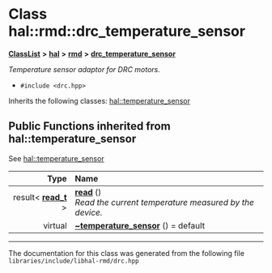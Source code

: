 

# Class hal::rmd::drc\_temperature\_sensor



[**ClassList**](annotated.md) **>** [**hal**](namespacehal.md) **>** [**rmd**](namespacehal_1_1rmd.md) **>** [**drc\_temperature\_sensor**](classhal_1_1rmd_1_1drc__temperature__sensor.md)



_Temperature sensor adaptor for DRC motors._ 

* `#include <drc.hpp>`



Inherits the following classes: [hal::temperature\_sensor](classhal_1_1temperature__sensor.md)
























































## Public Functions inherited from hal::temperature_sensor

See [hal::temperature\_sensor](classhal_1_1temperature__sensor.md)

| Type | Name |
| ---: | :--- |
|  result&lt; [**read\_t**](structhal_1_1temperature__sensor_1_1read__t.md) &gt; | [**read**](#function-read) () <br>_Read the current temperature measured by the device._  |
| virtual  | [**~temperature\_sensor**](#function-temperature_sensor) () = default<br> |























































------------------------------
The documentation for this class was generated from the following file `libraries/include/libhal-rmd/drc.hpp`

